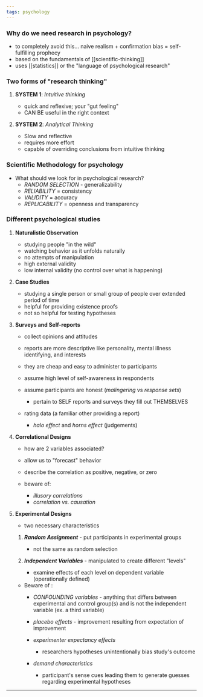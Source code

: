 ```yaml
---
tags: psychology
---
```


### Why do we need research in psychology?
- to completely avoid this... naive realism + confirmation bias = self-fulfilling prophecy
- based on the fundamentals of [[scientific-thinking]]
- uses [[statistics]] or the "language of psychological research"

### Two forms of "research thinking"

1. **SYSTEM 1**: *Intuitive thinking*
	- quick and reflexive; your "gut feeling"
	- CAN BE useful in the right context

2. **SYSTEM 2**: *Analytical Thinking*
	- Slow and reflective
	- requires more effort
	- capable of overriding conclusions from intuitive thinking

### Scientific Methodology for psychology
- What should we look for in psychological research?
	- *RANDOM SELECTION* - generalizability
	- *RELIABILITY* = consistency
	- *VALIDITY* = accuracy
	- *REPLICABILITY* = openness and transparency 

### Different psychological studies

1. **Naturalistic Observation**
	- studying people "in the wild"
	- watching behavior as it unfolds naturally
	- no attempts of manipulation
	- high external validity 
	- low internal validity (no control over what is happening)

2. **Case Studies**
	- studying a single person or small group of people over extended period of time
	- helpful for providing existence proofs
	- not so helpful for testing hypotheses

3. **Surveys and Self-reports**
	- collect opinions and attitudes
	- reports are more descriptive like personality, mental illness identifying, and interests
	- they are cheap and easy to administer to participants
	- assume high level of self-awareness in respondents
	- assume participants are honest (*malingering* vs *response sets*)
		- pertain to SELF reports and surveys they fill out THEMSELVES

	- rating data (a familiar other providing a report)
		- *halo effect* and *horns effect* (judgements)

4. **Correlational Designs**
	- how are 2 variables associated?
	- allow us to "forecast" behavior
	- describe the correlation as positive, negative, or zero

	- beware of:
		- *illusory correlations*
		- *correlation vs. causation*

5. **Experimental Designs**
	- two necessary characteristics

	1. ***Random Assignment*** - put participants in experimental groups 
		- not the same as random selection 

	2.  ***Independent Variables*** - manipulated to create different "levels"
		- examine effects of each level on dependent variable (operationally defined)

	- Beware of :
		- *CONFOUNDING variables* - anything that differs between experimental and control group(s) and is not the independent variable (ex. a third variable) 

		- *placebo effects* - improvement resulting from expectation of improvement

		- *experimenter expectancy effects*
			- researchers hypotheses unintentionally bias study's outcome

		- *demand characteristics*
			- participant's sense cues leading them to generate guesses regarding experimental hypotheses

---









